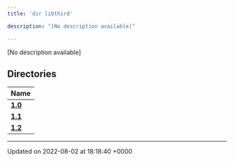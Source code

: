 ```yaml
---
title: 'dir libthird'

description: "[No description available]"

---
```







[No description available]

## Directories

| Name           |
| -------------- |
| **[1.0](/documentation/code/gambit_sphinx/files/dir_8f73f5946d66c349bdd8f7018e5320bf/#dir-1.0)**  |
| **[1.1](/documentation/code/gambit_sphinx/files/dir_a845c478c438a6141c8d029c79108bfd/#dir-1.1)**  |
| **[1.2](/documentation/code/gambit_sphinx/files/dir_7f992b9dc14fc5ffaba8620ee097a6ff/#dir-1.2)**  |






-------------------------------

Updated on 2022-08-02 at 18:18:40 +0000
